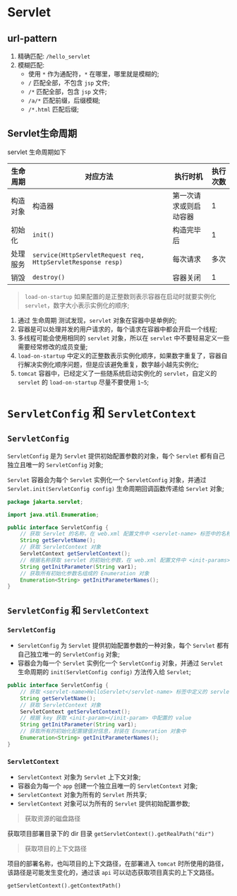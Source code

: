 # Servlet

## url-pattern

1. 精确匹配: `/hello_servlet`
2. 模糊匹配:
    - 使用 `*` 作为通配符，`*` 在哪里，哪里就是模糊的;
    - `/` 匹配全部，不包含 `jsp` 文件;
    - `/*` 匹配全部，包含 `jsp` 文件;
    - `/a/*` 匹配前缀，后缀模糊;
    - `/*.html` 匹配后缀;

## Servlet生命周期

servlet 生命周期如下

| 生命周期 | 对应方法                                                        | 执行时机        | 执行次数 |
|------|-------------------------------------------------------------|-------------|------|
| 构造对象 | 构造器                                                         | 第一次请求或则启动容器 | 1    |
| 初始化  | `init()`                                                    | 构造完毕后       | 1    | 
| 处理服务 | `service(HttpServletRequest req, HttpServletResponse resp)` | 每次请求        | 多次   |
| 销毁   | `destroy()`                                                 | 容器关闭        | 1    |


> `load-on-startup` 如果配置的是正整数则表示容器在启动时就要实例化 `servlet`，数字大小表示实例化的顺序;

1. 通过 生命周期 测试发现，`servlet` 对象在容器中是单例的;
2. 容器是可以处理并发的用户请求的，每个请求在容器中都会开启一个线程;
3. 多线程可能会使用相同的 `servlet` 对象，所以在 `servlet` 中不要轻易定义一些需要经常修改的成员变量;
4. `load-on-startup` 中定义的正整数表示实例化顺序，如果数字重复了，容器自行解决实例化顺序问题，但是应该避免重复，数字越小越先实例化;
5. `tomcat` 容器中，已经定义了一些随系统启动实例化的 `servlet`，自定义的 `servlet` 的 `load-on-startup` 尽量不要使用 `1~5`;


# `ServletConfig` 和 `ServletContext`

## `ServletConfig`

`ServletConfig` 是为 `Servlet` 提供初始配置参数的对象，每个 `Servlet` 都有自己独立且唯一的 `ServletConfig` 对象;

`Servlet` 容器会为每个 `Servlet` 实例化一个 `ServletConfig` 对象，并通过 `Servlet.init(ServletConfig config)` 生命周期回调函数传递给 `Servlet` 对象;

```java
package jakarta.servlet;

import java.util.Enumeration;

public interface ServletConfig {
    // 获取 Servlet 的名称，在 web.xml 配置文件中 <servlet-name> 标签中的名称
    String getServletName();
    // 获取 ServletContext 对象
    ServletContext getServletContext();
    // 根据名称获取 servlet 的初始化参数，在 web.xml 配置文件中 <init-params> 标签下定义的 key-value 数据对
    String getInitParameter(String var1);
    // 获取所有初始化参数名组成的 Enumeration 对象
    Enumeration<String> getInitParameterNames();
}
```


## `ServletConfig` 和 `ServletContext`

### `ServletConfig`

- `ServletConfig` 为 `Servlet` 提供初始配置参数的一种对象，每个 `Servlet` 都有自己独立唯一的 `ServletConfig` 对象;
- 容器会为每一个 `Servlet` 实例化一个 `ServletConfig` 对象，并通过 `Servlet` 生命周期的 `init(ServletConfig config)` 方法传入给 `Servlet`;

```java
public interface ServletConfig {
    // 获取 <servlet-name>HelloServlet</servlet-name> 标签中定义的 servlet 名称
    String getServletName();
    // 获取 ServletContext 对象
    ServletContext getServletContext();
    // 根据 key 获取 <init-param></init-param> 中配置的 value
    String getInitParameter(String var1);
    // 获取所有的初始化配置键值对信息，封装在 Enumeration 对象中
    Enumeration<String> getInitParameterNames();
}
```

### `ServletContext`

- `ServletContext` 对象为 `Servlet` 上下文对象;
- 容器会为每一个 `app` 创建一个独立且唯一的 `ServletContext` 对象;
- `ServletContext` 对象为所有的 `Servlet` 所共享;
- `ServletContext` 对象可以为所有的 `Servlet` 提供初始配置参数;


> 获取资源的磁盘路径 

获取项目部署目录下的 dir 目录
`getServletContext().getRealPath("dir")`

> 获取项目的上下文路径

项目的部署名称，也叫项目的上下文路径，在部署进入 `tomcat` 时所使用的路径，该路径是可能发生变化的，通过该 `api` 可以动态获取项目真实的上下文路径。

`getServletContext().getContextPath()`




